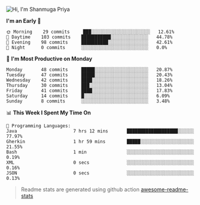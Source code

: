 ![Hi, I'm Shanmuga Priya](https://user-images.githubusercontent.com/11372997/114503533-1a245100-9c4b-11eb-84a1-8417915a46ba.gif)

<!--START_SECTION:waka-->
**I'm an Early 🐤** 

```text
🌞 Morning    29 commits     ███░░░░░░░░░░░░░░░░░░░░░░   12.61% 
🌆 Daytime    103 commits    ███████████░░░░░░░░░░░░░░   44.78% 
🌃 Evening    98 commits     ██████████░░░░░░░░░░░░░░░   42.61% 
🌙 Night      0 commits      ░░░░░░░░░░░░░░░░░░░░░░░░░   0.0%

```
📅 **I'm Most Productive on Monday** 

```text
Monday       48 commits     █████░░░░░░░░░░░░░░░░░░░░   20.87% 
Tuesday      47 commits     █████░░░░░░░░░░░░░░░░░░░░   20.43% 
Wednesday    42 commits     ████░░░░░░░░░░░░░░░░░░░░░   18.26% 
Thursday     30 commits     ███░░░░░░░░░░░░░░░░░░░░░░   13.04% 
Friday       41 commits     ████░░░░░░░░░░░░░░░░░░░░░   17.83% 
Saturday     14 commits     █░░░░░░░░░░░░░░░░░░░░░░░░   6.09% 
Sunday       8 commits      ░░░░░░░░░░░░░░░░░░░░░░░░░   3.48%

```


📊 **This Week I Spent My Time On** 

```text
💬 Programming Languages: 
Java                     7 hrs 12 mins       ███████████████████░░░░░░   77.97% 
Gherkin                  1 hr 59 mins        █████░░░░░░░░░░░░░░░░░░░░   21.55% 
Bash                     1 min               ░░░░░░░░░░░░░░░░░░░░░░░░░   0.19% 
XML                      0 secs              ░░░░░░░░░░░░░░░░░░░░░░░░░   0.16% 
JSON                     0 secs              ░░░░░░░░░░░░░░░░░░░░░░░░░   0.13%

```


<!--END_SECTION:waka-->
> Readme stats are generated using github action [awesome-readme-stats](https://github.com/anmol098/waka-readme-stats)
<!--
**Shanmugapriya03/Shanmugapriya03** is a ✨ _special_ ✨ repository because its `README.md` (this file) appears on your GitHub profile.

Here are some ideas to get you started:

- 🔭 I’m currently working on ...
- 🌱 I’m currently learning ...
- 👯 I’m looking to collaborate on ...
- 🤔 I’m looking for help with ...
- 💬 Ask me about ...
- 📫 How to reach me: ...
- 😄 Pronouns: ...
- ⚡ Fun fact: ...
-->
